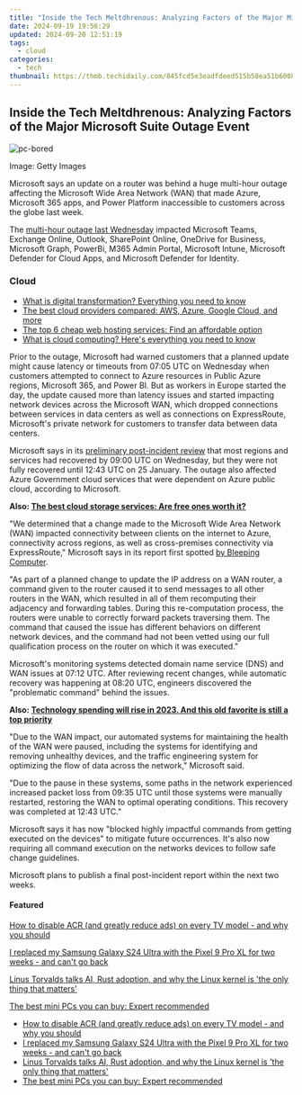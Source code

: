 ```yaml
---
title: "Inside the Tech Meltdhrenous: Analyzing Factors of the Major Microsoft Suite Outage Event"
date: 2024-09-19 19:56:29
updated: 2024-09-20 12:51:19
tags:
  - cloud
categories:
  - tech
thumbnail: https://thmb.techidaily.com/845fcd5e3eadfdeed515b58ea51b6008ffc3adda0043bb6ffedd07e36277b4e8.jpg
---
```


## Inside the Tech Meltdhrenous: Analyzing Factors of the Major Microsoft Suite Outage Event

![pc-bored](https://www.zdnet.com/a/img/resize/408ebd0e8ee60ec9b60791f812c680a6417e28b6/2023/01/30/0efaa9c7-ad12-450b-a636-40239ea5be7e/pc-bored.jpg?auto=webp&width=1280)

Image: Getty Images

Microsoft says an update on a router was behind a huge multi-hour outage affecting the Microsoft Wide Area Network (WAN) that made Azure, Microsoft 365 apps, and Power Platform inaccessible to customers across the globe last week. 

The [multi-hour outage last Wednesday](https://www.zdnet.com/article/microsoft-365-outage-hits-teams-and-outlook-users-what-we-know-so-far/) impacted Microsoft Teams, Exchange Online, Outlook, SharePoint Online, OneDrive for Business, Microsoft Graph, PowerBi, M365 Admin Portal, Microsoft Intune, Microsoft Defender for Cloud Apps, and Microsoft Defender for Identity. 

### Cloud

* [​What is digital transformation? Everything you need to know](https://www.zdnet.com/article/what-is-digital-transformation-everything-you-need-to-know-about-how-technology-is-reshaping/)
* [The best cloud providers compared: AWS, Azure, Google Cloud, and more](https://www.zdnet.com/article/the-top-cloud-providers-of-2021-aws-microsoft-azure-google-cloud-hybrid-saas/)
* [The top 6 cheap web hosting services: Find an affordable option](https://www.zdnet.com/article/best-cheap-web-hosting/)
* [What is cloud computing? Here's everything you need to know](https://www.zdnet.com/article/what-is-cloud-computing-everything-you-need-to-know-about-the-cloud/)

Prior to the outage, Microsoft had warned customers that a planned update might cause latency or timeouts from 07:05 UTC on Wednesday when customers attempted to connect to Azure resources in Public Azure regions, Microsoft 365, and Power BI. But as workers in Europe started the day, the update caused more than latency issues and started impacting network devices across the Microsoft WAN, which dropped connections between services in data centers as well as connections on ExpressRoute, Microsoft's private network for customers to transfer data between data centers. 

Microsoft says in its [preliminary post-incident review](https://status.azure.com/en-us/status/history/#:~:text=Preliminary%20Post%20Incident%20Review%20%28PIR%29%20%E2%80%93%20Azure%20Networking%20%E2%80%93%20Global%20WAN%20issues%20%28Tracking%20ID%20VSG1-B90%29) that most regions and services had recovered by 09:00 UTC on Wednesday, but they were not fully recovered until 12:43 UTC on 25 January. The outage also affected Azure Government cloud services that were dependent on Azure public cloud, according to Microsoft.

**Also: [The best cloud storage services: Are free ones worth it?](https://www.zdnet.com/article/best-cloud-storage/)**

"We determined that a change made to the Microsoft Wide Area Network (WAN) impacted connectivity between clients on the internet to Azure, connectivity across regions, as well as cross-premises connectivity via ExpressRoute," Microsoft says in its report first spotted [by Bleeping Computer](https://www.bleepingcomputer.com/news/microsoft/massive-microsoft-365-outage-caused-by-wan-router-ip-change/).

"As part of a planned change to update the IP address on a WAN router, a command given to the router caused it to send messages to all other routers in the WAN, which resulted in all of them recomputing their adjacency and forwarding tables. During this re-computation process, the routers were unable to correctly forward packets traversing them. The command that caused the issue has different behaviors on different network devices, and the command had not been vetted using our full qualification process on the router on which it was executed."

Microsoft's monitoring systems detected domain name service (DNS) and WAN issues at 07:12 UTC. After reviewing recent changes, while automatic recovery was happening at 08:20 UTC, engineers discovered the "problematic command" behind the issues.

**Also: [Technology spending will rise in 2023\. And this old favorite is still a top priority](https://www.zdnet.com/article/technology-spending-will-rise-next-year-and-this-old-favourite-is-still-a-top-priority/)**

"Due to the WAN impact, our automated systems for maintaining the health of the WAN were paused, including the systems for identifying and removing unhealthy devices, and the traffic engineering system for optimizing the flow of data across the network," Microsoft said. 

"Due to the pause in these systems, some paths in the network experienced increased packet loss from 09:35 UTC until those systems were manually restarted, restoring the WAN to optimal operating conditions. This recovery was completed at 12:43 UTC."

Microsoft says it has now "blocked highly impactful commands from getting executed on the devices" to mitigate future occurrences. It's also now requiring all command execution on the networks devices to follow safe change guidelines. 

Microsoft plans to publish a final post-incident report within the next two weeks. 

#### Featured

[How to disable ACR (and greatly reduce ads) on every TV model - and why you should](https://www.zdnet.com/article/how-to-disable-acr-and-greatly-reduce-ads-on-every-tv-model-and-why-you-should/ "How to disable ACR (and greatly reduce ads) on every TV model - and why you should")

[I replaced my Samsung Galaxy S24 Ultra with the Pixel 9 Pro XL for two weeks - and can't go back](https://www.zdnet.com/article/i-replaced-my-samsung-galaxy-s24-ultra-with-the-pixel-9-pro-xl-for-two-weeks-and-cant-go-back/ "I replaced my Samsung Galaxy S24 Ultra with the Pixel 9 Pro XL for two weeks - and can't go back")

[Linus Torvalds talks AI, Rust adoption, and why the Linux kernel is 'the only thing that matters'](https://www.zdnet.com/article/linus-torvalds-talks-ai-rust-adoption-and-why-the-linux-kernel-is-the-only-thing-that-matters/ "Linus Torvalds talks AI, Rust adoption, and why the Linux kernel is 'the only thing that matters'")

[The best mini PCs you can buy: Expert recommended](https://www.zdnet.com/article/best-mini-pc/ "The best mini PCs you can buy: Expert recommended")

* [How to disable ACR (and greatly reduce ads) on every TV model - and why you should](https://www.zdnet.com/article/how-to-disable-acr-and-greatly-reduce-ads-on-every-tv-model-and-why-you-should/ "How to disable ACR (and greatly reduce ads) on every TV model - and why you should")
* [I replaced my Samsung Galaxy S24 Ultra with the Pixel 9 Pro XL for two weeks - and can't go back](https://www.zdnet.com/article/i-replaced-my-samsung-galaxy-s24-ultra-with-the-pixel-9-pro-xl-for-two-weeks-and-cant-go-back/ "I replaced my Samsung Galaxy S24 Ultra with the Pixel 9 Pro XL for two weeks - and can't go back")
* [Linus Torvalds talks AI, Rust adoption, and why the Linux kernel is 'the only thing that matters'](https://www.zdnet.com/article/linus-torvalds-talks-ai-rust-adoption-and-why-the-linux-kernel-is-the-only-thing-that-matters/ "Linus Torvalds talks AI, Rust adoption, and why the Linux kernel is 'the only thing that matters'")
* [The best mini PCs you can buy: Expert recommended](https://www.zdnet.com/article/best-mini-pc/ "The best mini PCs you can buy: Expert recommended")

<ins class="adsbygoogle"
     style="display:block"
     data-ad-format="autorelaxed"
     data-ad-client="ca-pub-7571918770474297"
     data-ad-slot="1223367746"></ins>



<ins class="adsbygoogle"
     style="display:block"
     data-ad-client="ca-pub-7571918770474297"
     data-ad-slot="8358498916"
     data-ad-format="auto"
     data-full-width-responsive="true"></ins>
